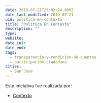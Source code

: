 ```yaml
---
date: 2019-07-21T23:02:24.000Z
date_last_modified: 2019-07-21
uid: politica-en-contexto
title: "Política En Contexto"
description: ""
type: 
website: 
date_ini: 
date_end: 
tags:
  - transparencia-y-rendicion-de-cuentas
  - participación-ciudadana
cities: 
  - San José
---
```


Esta iniciativa fue realizada por:

- [Contexto](/organizaciones/contexto)
